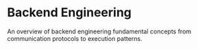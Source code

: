 # Backend Engineering

An overview of backend engineering fundamental concepts from communication protocols to execution patterns.
